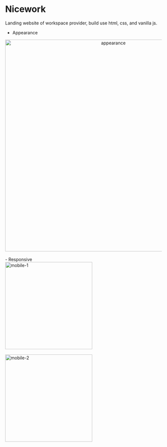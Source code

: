 # Nicework
Landing website of workspace provider, build use html, css, and vanilla js.

- Appearance
<div align="center">
  <img src="https://i.ibb.co/sQd4M38/nicework.png" alt="appearance" width=680>
</div>
<br>
- Responsive
<div align="left">
  <img src="https://i.ibb.co/VVQXgp8/mobile-1.jpg" alt="mobile-1" width=280>
</div>
<br>
<div align="left">
  <img src="https://i.ibb.co/Dwfs58c/mobile-2.jpg" alt="mobile-2" width=280>
</div>
